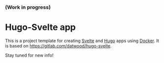 ### (Work in progress) 
# Hugo-Svelte app

This is a project template for creating [Svelte](https://svelte.dev) and [Hugo](https://gohugo.io) apps using [Docker](https://docs.docker.com/install/). It is based on  https://gitlab.com/datwood/hugo-svelte.

Stay tuned for new info!
